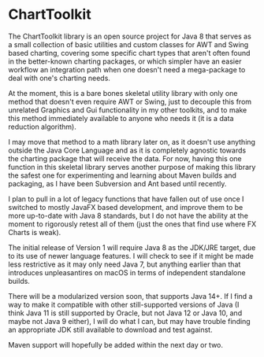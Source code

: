 # ChartToolkit
The ChartToolkit library is an open source project for Java 8 that serves as a small collection of basic utilities and custom classes for AWT and Swing based charting, covering some specific chart types that aren't often found in the better-known charting packages, or which simpler have an easier workflow an integration path when one doesn't need a mega-package to deal with one's charting needs.

At the moment, this is a bare bones skeletal utility library with only one method that doesn't even require AWT or Swing, just to decouple this from unrelated Graphics and Gui functionality in my other toolkits, and to make this method immediately available to anyone who needs it (it is a data reduction algorithm).

I may move that method to a math library later on, as it doesn't use anything outside the Java Core Language and as it is completely agnostic towards the charting package that will receive the data. For now, having this one function in this skeletal library serves another purpose of making this library the safest one for experimenting and learning about Maven builds and packaging, as I have been Subversion and Ant based until recently.

I plan to pull in a lot of legacy functions that have fallen out of use once I switched to mostly JavaFX based development, and improve them to be more up-to-date with Java 8 standards, but I do not have the ability at the moment to rigorously retest all of them (just the ones that find use where FX Charts is weak).

The initial release of Version 1 will require Java 8 as the JDK/JRE target, due to its use of newer language features. I will check to see if it might be made less restrictive as it may only need Java 7, but anything earlier than that introduces unpleasantires on macOS in terms of independent standalone builds.

There will be a modularized version soon, that supports Java 14+. If I find a way to make it compatible with other still-supported versions of Java (I think Java 11 is still supported by Oracle, but not Java 12 or Java 10, and maybe not Java 9 either), I will do what I can, but may have trouble finding an appropriate JDK still available to download and test against.

Maven support will hopefully be added within the next day or two.
